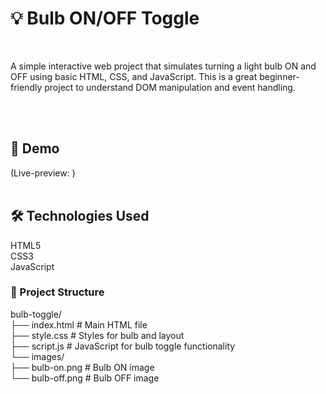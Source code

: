 <h1>💡 Bulb ON/OFF Toggle</h1>
<br />
<p>
A simple interactive web project that simulates turning a light bulb ON and OFF using basic HTML, CSS, and JavaScript. This is a great beginner-friendly project to understand DOM manipulation and event handling.
</p>
<br /><br />


<h2>🚀 Demo</h2>

(Live-preview: <a href="https://saim-anis.github.io/Bulb_Animation/"></a> )
<br />  <br />
<h2>🛠️ Technologies Used</h2>
HTML5  <br />
CSS3    <br />
JavaScript    <br />

  <h3> 📁 Project Structure</h3>



bulb-toggle/   <br />
├── index.html       # Main HTML file    <br />
├── style.css        # Styles for bulb and layout    <br />
├── script.js        # JavaScript for bulb toggle functionality    <br />
└── images/   <br />
    ├── bulb-on.png  # Bulb ON image    <br />
    └── bulb-off.png # Bulb OFF image
